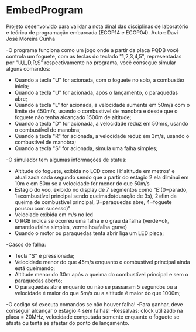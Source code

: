 # EmbedProgram
Projeto desenvolvido para validar a nota dinal das disciplinas de laboratório e teórica de programação embarcada (ECOP14 e ECOP04).
Autor: Davi José Moreira Cunha

-O programa funciona como um jogo onde a partir da placa PQDB você controla um foguete,
com as teclas do teclado "1,2,3,4,5", representadas por "U,L,D,R,S" respectivamente no programa, você consegue simular alguns comandos:
 * Quando a tecla "U" for acionada, com o foguete no solo, a combustão inicia;
 * Quando a tecla "U" for acionada, após o lançamento, o paraquedas abre;
 * Quando a tecla "L" for acionada, a velocidade aumenta em 50m/s com o limite de 450m/s, usando o combustível de manobra e desde que o foguete não tenha alcançado 1500m de altitude;
 * Quando a tecla "D" for acionada, a velocidade reduz em 50m/s, usando o combustível de manobra;
 * Quando a tecla "R" for acionada, a velocidade reduz em 3m/s, usando o combustível de manobra;
 * Quando a tecla "S" for acionada, simula uma falha simples;
 
-O simulador tem algumas informações de status:
 * Altitude do foguete, exibida no LCD como H:'altitude em metros' e atualizada cada segundo sendo que a partir do estagio 2 ela diminui em 10m e em 50m se a velocidade for menor do que 50m/s
 * Estagio do voo, exibido no display de 7 segmentos como "E:(0=parado, 1=combustível principal sendo queimado(duração de 3s), 2=fim da queima de combustível principal, 3=paraquedas abre, 4=foguete pousou com sucesso)"
 * Velociade exibida em m/s no lcd
 * O RGB indica se ocorreu uma falha e o grau da falha (verde=ok, amarelo=falha simples, vermelho=falha grave)
 * Quando o motor ou paraquedas tenta abrir liga um LED pisca;
 
-Casos de falha:
 * Tecla "S" é pressionada;
 * Velocidade menor do que 45m/s enquanto o combustível principal ainda está queimando;
 * Altitude menor do 30m após a queima do combustível principal e sem o paraquedas aberto;
 * O paraquedas abre enquanto ou não se passaram 5 segundos ou a velocidade é maior do que 5m/s ou a altitude é maior do que 1000m;

-O codigo só executa comandos se não houver falha!
-Para ganhar, deve conseguir alcançar o estagio 4 sem falhas!
-Ressalvas: clock utilizado na placa = 20MHz, velocidade computada somente enquanto o foguete se afasta ou tenta se afastar do ponto de lançamento.
